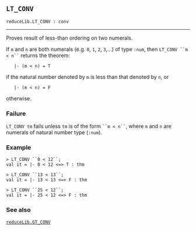 ## `LT_CONV`

``` hol4
reduceLib.LT_CONV : conv
```

------------------------------------------------------------------------

Proves result of less-than ordering on two numerals.

If `m` and `n` are both numerals (e.g. `0`, `1`, `2`, `3`,...) of type
`:num`, then ``` LT_CONV ``m < n`` ``` returns the theorem:

``` hol4
   |- (m < n) = T
```

if the natural number denoted by `m` is less than that denoted by `n`,
or

``` hol4
   |- (m < n) = F
```

otherwise.

### Failure

`LT_CONV tm` fails unless `tm` is of the form ``` ``m < n`` ```, where
`m` and `n` are numerals of natural number type (`:num`).

### Example

``` hol4
> LT_CONV ``0 < 12``;
val it = |- 0 < 12 <=> T : thm

> LT_CONV ``13 < 13``;
val it = |- 13 < 13 <=> F : thm

> LT_CONV ``25 < 12``;
val it = |- 25 < 12 <=> F : thm
```

### See also

[`reduceLib.GT_CONV`](#reduceLib.GT_CONV)
